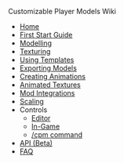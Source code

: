 Customizable Player Models Wiki
* [Home](https://github.com/tom5454/CustomPlayerModels/wiki)
* [First Start Guide](https://github.com/tom5454/CustomPlayerModels/wiki/FirstStartGuide)
* [Modelling](https://github.com/tom5454/CustomPlayerModels/wiki/Modelling)
* [Texturing](https://github.com/tom5454/CustomPlayerModels/wiki/Texturing)
* [Using Templates](https://github.com/tom5454/CustomPlayerModels/wiki/Templates)
* [Exporting Models](https://github.com/tom5454/CustomPlayerModels/wiki/Exporting)
* [Creating Animations](https://github.com/tom5454/CustomPlayerModels/wiki/Animations)
* [Animated Textures](https://github.com/tom5454/CustomPlayerModels/wiki/Animated-Textures)
* [Mod Integrations](https://github.com/tom5454/CustomPlayerModels/wiki/Mod-Integrations)
* [Scaling](https://github.com/tom5454/CustomPlayerModels/wiki/Scaling)
* Controls
  * [Editor](https://github.com/tom5454/CustomPlayerModels/wiki/Controls#editor-controls)
  * [In-Game](https://github.com/tom5454/CustomPlayerModels/wiki/Controls#in-game-controls-keybindings)
  * [/cpm command](https://github.com/tom5454/CustomPlayerModels/wiki/The--cpm-command)
* [API (Beta)](https://github.com/tom5454/CustomPlayerModels/wiki/API-documentation)
* [FAQ](https://github.com/tom5454/CustomPlayerModels/wiki/FAQ)

